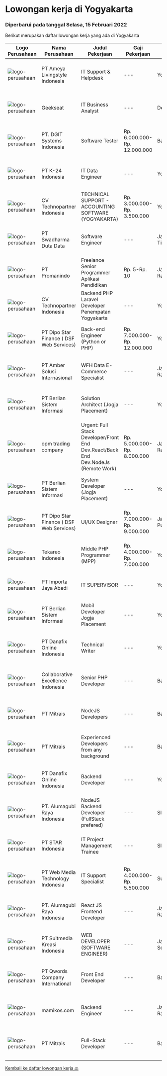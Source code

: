 
  # Lowongan kerja di Yogyakarta

  ### Diperbarui pada tanggal Selasa, 15 Februari 2022

  Berikut merupakan daftar lowongan kerja yang ada di Yogyakarta

  |Logo Perusahaan | Nama Perusahaan | Judul Pekerjaan | Gaji Pekerjaan | Lokasi | Deskripsi | Tanggal diunggah | Pranala |
  | -------------- | --------------- | --------------- | --------- | --------- | -------------- | ------- | ----------- |
  |![logo-perusahaan](https://image-service-cdn.seek.com.au/bf56eb5b53465989e6437aa790620d0dbc859db9/ee4dce1061f3f616224767ad58cb2fc751b8d2dc)|PT Ameya Livingstyle Indonesia|IT Support & Helpdesk|---|Yogyakarta|Requirements : Diploma Degree from relevant majors Fresh graduate are welcome to apply Hardware knowledge: Desktop PC, Laptop, Printer Basic knowledge...|Senin, 14 Februari 2022|https://www.jobstreet.co.id/id/job/it-support-helpdesk-3789710?token=0~58d2f942-a3ea-4af7-aeeb-6c72e82c76e7&sectionRank=1&jobId=jobstreet-id-job-3789710|
|![logo-perusahaan](https://image-service-cdn.seek.com.au/a94166d692fda70a364e9d5191d7ced8a65f1597/ee4dce1061f3f616224767ad58cb2fc751b8d2dc)|Geekseat|IT Business Analyst|---|Denpasar|We are currently looking for an exceptional and experienced Business Analyst to join our awesome team!The Role:IT Technical Business Analyst A...|Senin, 14 Februari 2022|https://www.jobstreet.co.id/id/job/it-business-analyst-3790093?token=0~58d2f942-a3ea-4af7-aeeb-6c72e82c76e7&sectionRank=2&jobId=jobstreet-id-job-3790093|
|![logo-perusahaan](https://image-service-cdn.seek.com.au/86a88c2f6d7d45552583132278caf70ef23e7608/ee4dce1061f3f616224767ad58cb2fc751b8d2dc)|PT. DGIT Systems Indonesia|Software Tester|Rp. 6.000.000-Rp. 12.000.000|Bali|We believe work should be a fun development journey but the challenging one! Our great teams will support you to achieve that and delivering great...|Selasa, 15 Februari 2022|https://www.jobstreet.co.id/id/job/software-tester-3790570?token=0~58d2f942-a3ea-4af7-aeeb-6c72e82c76e7&sectionRank=3&jobId=jobstreet-id-job-3790570|
|![logo-perusahaan](https://image-service-cdn.seek.com.au/73afeadf1749c79edcf1d1b4f6ba6dbb1684b721/ee4dce1061f3f616224767ad58cb2fc751b8d2dc)|PT K-24 Indonesia|IT Data Engineer|---|Yogyakarta|&gt; Manage ETL data pipeline from store to database&gt; Maintenance data lake insfrastructure&gt; Ensure data quality form data pipeline&gt; Research...|Selasa, 15 Februari 2022|https://www.jobstreet.co.id/id/job/it-data-engineer-3790676?token=0~58d2f942-a3ea-4af7-aeeb-6c72e82c76e7&sectionRank=4&jobId=jobstreet-id-job-3790676|
|![logo-perusahaan](https://image-service-cdn.seek.com.au/58a9f0f7c563607255b18c1090a985c42d17b7c8/ee4dce1061f3f616224767ad58cb2fc751b8d2dc)|CV Technopartner Indonesia|TECHNICAL SUPPORT - ACCOUNTING SOFTWARE (YOGYAKARTA)|Rp. 3.000.000-Rp. 3.500.000|Yogyakarta|1. Melakukan instalasi dan pengaturan Software pada pelanggan, termasuk namun tidak terbatas pada instalasi dan pengaturan baru, pembaharuan system,...|Senin, 14 Februari 2022|https://www.jobstreet.co.id/id/job/technical-support-accounting-software-yogyakarta-3789583?token=0~58d2f942-a3ea-4af7-aeeb-6c72e82c76e7&sectionRank=5&jobId=jobstreet-id-job-3789583|
|![logo-perusahaan](https://image-service-cdn.seek.com.au/c9726dd48637f2122e69fa4f05bdeddb6166e3b5/ee4dce1061f3f616224767ad58cb2fc751b8d2dc)|PT Swadharma Duta Data|Software Engineer|---|Jakarta Timur|Back End Developer Memahami konsep pengembangan aplikasi Memahami konsep Microservices Architeccture Memiliki skill Java Spring Boot, Net Core, Go,...|Senin, 14 Februari 2022|https://www.jobstreet.co.id/id/job/software-engineer-3789258?token=0~58d2f942-a3ea-4af7-aeeb-6c72e82c76e7&sectionRank=6&jobId=jobstreet-id-job-3789258|
|![logo-perusahaan](https://image-service-cdn.seek.com.au/cf99d9727f2d062107f0874d2e5839a9ba94359f/ee4dce1061f3f616224767ad58cb2fc751b8d2dc)|PT Promanindo|Freelance Senior Programmer Aplikasi Pendidikan|Rp. 5-Rp. 10|Jakarta Raya|Deskripsi Pekerjaan:Sebuah perusahaan yang sedang mengembangkan aplikasi pendidikan untuk berbagai sekolah di Indonesia membutuhkan Freelance Backend/...|Senin, 14 Februari 2022|https://www.jobstreet.co.id/id/job/freelance-senior-programmer-aplikasi-pendidikan-3790549?token=0~58d2f942-a3ea-4af7-aeeb-6c72e82c76e7&sectionRank=7&jobId=jobstreet-id-job-3790549|
|![logo-perusahaan](https://image-service-cdn.seek.com.au/58a9f0f7c563607255b18c1090a985c42d17b7c8/ee4dce1061f3f616224767ad58cb2fc751b8d2dc)|CV Technopartner Indonesia|Backend PHP Laravel Developer Penempatan Yogyakarta|---|Yogyakarta|Job Description &amp; Requirements : Build Web Application (PHP, Laravel) Experienced in making or integrating API Experienced in using versioning...|Senin, 14 Februari 2022|https://www.jobstreet.co.id/id/job/backend-php-laravel-developer-penempatan-yogyakarta-3789579?token=0~58d2f942-a3ea-4af7-aeeb-6c72e82c76e7&sectionRank=8&jobId=jobstreet-id-job-3789579|
|![logo-perusahaan](https://us.123rf.com/450wm/pavelstasevich/pavelstasevich1811/pavelstasevich181101027/112815900-stock-vector-no-image-available-icon-flat-vector.jpg?ver=6)|PT Dipo Star Finance ( DSF Web Services)|Back-end Engineer (Python or PHP)|Rp. 7.000.000-Rp. 12.000.000|Yogyakarta|Job Description: Collaborate with cross-functional teams on software development planning and execution Perform software design, development, and...|Senin, 14 Februari 2022|https://www.jobstreet.co.id/id/job/back-end-engineer-python-or-php-3789492?token=0~58d2f942-a3ea-4af7-aeeb-6c72e82c76e7&sectionRank=9&jobId=jobstreet-id-job-3789492|
|![logo-perusahaan](https://us.123rf.com/450wm/pavelstasevich/pavelstasevich1811/pavelstasevich181101027/112815900-stock-vector-no-image-available-icon-flat-vector.jpg?ver=6)|PT Amber Solusi Internasional|WFH Data E-Commerce Specialist|---|Jakarta Raya|If you are interested to apply, please fill in this form: https://forms.gle/8jHjghLSe7pJSzS76We are running a fast track selection process, if you get...|Senin, 14 Februari 2022|https://www.jobstreet.co.id/id/job/wfh-data-e-commerce-specialist-3789143?token=0~58d2f942-a3ea-4af7-aeeb-6c72e82c76e7&sectionRank=10&jobId=jobstreet-id-job-3789143|
|![logo-perusahaan](https://image-service-cdn.seek.com.au/ccc0df9110fd5f01c647c290b339361a3aae7efb/ee4dce1061f3f616224767ad58cb2fc751b8d2dc)|PT Berlian Sistem Informasi|Solution Architect (Jogja Placement)|---|Yogyakarta|ROLE &amp; RESPONSIBILITY: Design, build, and maintain high-performance and scalable the system architecture and transformation pipelines using modern...|Senin, 14 Februari 2022|https://www.jobstreet.co.id/id/job/solution-architect-jogja-placement-3774435?token=0~58d2f942-a3ea-4af7-aeeb-6c72e82c76e7&sectionRank=11&jobId=jobstreet-id-job-3774435|
|![logo-perusahaan](https://image-service-cdn.seek.com.au/892210d1bc1184a2e16e260294a01a90fbb03876/ee4dce1061f3f616224767ad58cb2fc751b8d2dc)|opm trading company|Urgent: Full Stack Developer/Front End Dev.React/Back End Dev.NodeJs (Remote Work)|Rp. 5.000.000-Rp. 8.000.000|Jakarta Raya|Urgently NeededSilahkan memilih pekerjaan yang akan dilamar dengan menyertakan portofolio dan menyertakan e-mailFRONT END DEVELOPER React (Remote...|Senin, 14 Februari 2022|https://www.jobstreet.co.id/id/job/urgent%3A-full-stack-developer-front-end-dev-react-back-end-dev-nodejs-remote-work-3780728?token=0~58d2f942-a3ea-4af7-aeeb-6c72e82c76e7&sectionRank=12&jobId=jobstreet-id-job-3780728|
|![logo-perusahaan](https://image-service-cdn.seek.com.au/ccc0df9110fd5f01c647c290b339361a3aae7efb/ee4dce1061f3f616224767ad58cb2fc751b8d2dc)|PT Berlian Sistem Informasi|System Developer (Jogja Placement)|---|Yogyakarta|MINIMUM QUALIFICATION At least 2 years experiences in software development using Microsoft Technology (.Net, C#, VB6, Ms SQL, etc) Candidate must...|Senin, 14 Februari 2022|https://www.jobstreet.co.id/id/job/system-developer-jogja-placement-3774426?token=0~58d2f942-a3ea-4af7-aeeb-6c72e82c76e7&sectionRank=13&jobId=jobstreet-id-job-3774426|
|![logo-perusahaan](https://us.123rf.com/450wm/pavelstasevich/pavelstasevich1811/pavelstasevich181101027/112815900-stock-vector-no-image-available-icon-flat-vector.jpg?ver=6)|PT Dipo Star Finance ( DSF Web Services)|UI/UX Designer|Rp. 7.000.000-Rp. 9.000.000|Jakarta Pusat|1. Take the initiative of UI/UX including support team member2. Lead a continuous improvment for better usability and user experience of product3....|Selasa, 15 Februari 2022|https://www.jobstreet.co.id/id/job/ui-ux-designer-3790584?token=0~58d2f942-a3ea-4af7-aeeb-6c72e82c76e7&sectionRank=14&jobId=jobstreet-id-job-3790584|
|![logo-perusahaan](https://image-service-cdn.seek.com.au/35671fb539bc12cd3e94bf9b1c094aa88fb61364/ee4dce1061f3f616224767ad58cb2fc751b8d2dc)|Tekareo Indonesia|Middle PHP Programmer (MPP)|Rp. 4.000.000-Rp. 7.000.000|Yogyakarta|Requirements: Candidate must possess at least a Diploma, Bachelor's Degree, Art/ Design/ Creative Multimedia, Computer Science/Information Technology,...|Sabtu, 12 Februari 2022|https://www.jobstreet.co.id/id/job/middle-php-programmer-mpp-3772851?token=0~58d2f942-a3ea-4af7-aeeb-6c72e82c76e7&sectionRank=15&jobId=jobstreet-id-job-3772851|
|![logo-perusahaan](https://image-service-cdn.seek.com.au/cd40cd7d97052507a8ec3890747892cc72020ed8/ee4dce1061f3f616224767ad58cb2fc751b8d2dc)|PT Importa Jaya Abadi|IT SUPERVISOR|---|Yogyakarta|KUALIFIKASI Minimal S1 Tehnik Komputer/Informatika Usia 28 – 35 tahun Minimal 4 Tahun dibidang IT Menguasai konsep database (SQL Server, DB2,...|Rabu, 09 Februari 2022|https://www.jobstreet.co.id/id/job/it-supervisor-3775497?token=0~58d2f942-a3ea-4af7-aeeb-6c72e82c76e7&sectionRank=16&jobId=jobstreet-id-job-3775497|
|![logo-perusahaan](https://image-service-cdn.seek.com.au/ccc0df9110fd5f01c647c290b339361a3aae7efb/ee4dce1061f3f616224767ad58cb2fc751b8d2dc)|PT Berlian Sistem Informasi|Mobil Developer Jogja Placement|---|Yogyakarta|Requirements : Bachelor of Computer Science / Information System or significant equivalent experience. Minimum 1-2 year experience building mobile...|Senin, 14 Februari 2022|https://www.jobstreet.co.id/id/job/mobil-developer-jogja-placement-3774428?token=0~58d2f942-a3ea-4af7-aeeb-6c72e82c76e7&sectionRank=17&jobId=jobstreet-id-job-3774428|
|![logo-perusahaan](https://image-service-cdn.seek.com.au/a306aa4b262071df57a1eaec9adc441832274ebb/ee4dce1061f3f616224767ad58cb2fc751b8d2dc)|PT Danafix Online Indonesia|Technical Writer|---|Yogyakarta|Job Requirements1) SMK/ Diploma in Information Technology2) Have knowledge &amp; Experience in an Agile environment especially Scrum Framework3) Know...|Sabtu, 12 Februari 2022|https://www.jobstreet.co.id/id/job/technical-writer-3778843?token=0~58d2f942-a3ea-4af7-aeeb-6c72e82c76e7&sectionRank=18&jobId=jobstreet-id-job-3778843|
|![logo-perusahaan](https://image-service-cdn.seek.com.au/7145b1ba6bc0dbd678e2bf86d776dd2b1b9b81f6/ee4dce1061f3f616224767ad58cb2fc751b8d2dc)|Collaborative Excellence Indonesia|Senior PHP Developer|---|Bali|Responsibilities: Work with Business/Product Owners/product development team/Project Manager to design, develop, maintain and enhance web-based &amp;...|Minggu, 13 Februari 2022|https://www.jobstreet.co.id/id/job/senior-php-developer-3773968?token=0~58d2f942-a3ea-4af7-aeeb-6c72e82c76e7&sectionRank=19&jobId=jobstreet-id-job-3773968|
|![logo-perusahaan](https://image-service-cdn.seek.com.au/969b0c47f133a1e0155056a5d964c63953dd6304/ee4dce1061f3f616224767ad58cb2fc751b8d2dc)|PT Mitrais|NodeJS Developers|---|Bali|Build your Career with Mitrais!We're urgently looking for a great Node.js Developer responsible for managing the interchange of data between the...|Senin, 14 Februari 2022|https://www.jobstreet.co.id/id/job/nodejs-developers-3789917?token=0~58d2f942-a3ea-4af7-aeeb-6c72e82c76e7&sectionRank=20&jobId=jobstreet-id-job-3789917|
|![logo-perusahaan](https://image-service-cdn.seek.com.au/969b0c47f133a1e0155056a5d964c63953dd6304/ee4dce1061f3f616224767ad58cb2fc751b8d2dc)|PT Mitrais|Experienced Developers from any background|---|Bali|Build your Career with Mitrais ! We're looking for experienced Software Engineers from any background to be part of our team. What will you be doing? ...|Senin, 14 Februari 2022|https://www.jobstreet.co.id/id/job/experienced-developers-from-any-background-3789215?token=0~58d2f942-a3ea-4af7-aeeb-6c72e82c76e7&sectionRank=21&jobId=jobstreet-id-job-3789215|
|![logo-perusahaan](https://image-service-cdn.seek.com.au/a306aa4b262071df57a1eaec9adc441832274ebb/ee4dce1061f3f616224767ad58cb2fc751b8d2dc)|PT Danafix Online Indonesia|Backend Developer|---|Yogyakarta|Job Requirements: Understand Architecture Microservices Good knowledge in Java programming language is a must Good knowledge Spring boot framework...|Sabtu, 12 Februari 2022|https://www.jobstreet.co.id/id/job/backend-developer-3778840?token=0~58d2f942-a3ea-4af7-aeeb-6c72e82c76e7&sectionRank=22&jobId=jobstreet-id-job-3778840|
|![logo-perusahaan](https://image-service-cdn.seek.com.au/9328c57511f92a9f992df30ec9addcc1f6a62e42/ee4dce1061f3f616224767ad58cb2fc751b8d2dc)|PT. Alumagubi Raya Indonesia|NodeJS Backend Developer (FullStack prefered)|---|Sleman|Job Descriptions: Develop coding standards, methodology, and repeatable processes. Provide technical leadership at a project level, mentor, and teach...|Minggu, 13 Februari 2022|https://www.jobstreet.co.id/id/job/nodejs-backend-developer-fullstack-prefered-3779311?token=0~58d2f942-a3ea-4af7-aeeb-6c72e82c76e7&sectionRank=23&jobId=jobstreet-id-job-3779311|
|![logo-perusahaan](https://image-service-cdn.seek.com.au/d1ca07dca5d15717a9cf25e2384ec10d50f8fd48/ee4dce1061f3f616224767ad58cb2fc751b8d2dc)|PT STAR Indonesia|IT Project  Management Trainee|---|Sleman|PT STAR Software Indonesia is looking for professional talent to support our sister company, PT Kode Evolusi Bangsa (KODEGIRI).We are currently...|Jumat, 11 Februari 2022|https://www.jobstreet.co.id/id/job/it-project-management-trainee-3777029?token=0~58d2f942-a3ea-4af7-aeeb-6c72e82c76e7&sectionRank=24&jobId=jobstreet-id-job-3777029|
|![logo-perusahaan](https://image-service-cdn.seek.com.au/fe6569d61098f35222743f282f496686f78aefd7/ee4dce1061f3f616224767ad58cb2fc751b8d2dc)|PT Web Media Technology Indonesia|IT Support Specialist|Rp. 4.000.000-Rp. 5.500.000|Surakarta|IT Support is responsible for the installation and maintenance of IT hardware and software and makes sure it's usable for all employees in the office....|Senin, 07 Februari 2022|https://www.jobstreet.co.id/id/job/it-support-specialist-3781589?token=0~58d2f942-a3ea-4af7-aeeb-6c72e82c76e7&sectionRank=25&jobId=jobstreet-id-job-3781589|
|![logo-perusahaan](https://image-service-cdn.seek.com.au/9328c57511f92a9f992df30ec9addcc1f6a62e42/ee4dce1061f3f616224767ad58cb2fc751b8d2dc)|PT. Alumagubi Raya Indonesia|React JS Frontend Developer|---|Jakarta Raya|Requirements :• 3 years of commercial software development experience• Proficiency in Javascript and modern Web browser APIs• Proficiency with React...|Minggu, 13 Februari 2022|https://www.jobstreet.co.id/id/job/react-js-frontend-developer-3779300?token=0~58d2f942-a3ea-4af7-aeeb-6c72e82c76e7&sectionRank=26&jobId=jobstreet-id-job-3779300|
|![logo-perusahaan](https://image-service-cdn.seek.com.au/a5c9031380eb08bdce605f2fa1a6e5e724a6def0/ee4dce1061f3f616224767ad58cb2fc751b8d2dc)|PT Suitmedia Kreasi Indonesia|WEB DEVELOPER (SOFTWARE ENGINEER)|---|Jakarta Selatan|Role: You will develop and deliver high-quality web and mobile apps Responsibilities: Develop backend system of web and mobile applications. Deliver...|Kamis, 10 Februari 2022|https://www.jobstreet.co.id/id/job/web-developer-software-engineer-3786667?token=0~58d2f942-a3ea-4af7-aeeb-6c72e82c76e7&sectionRank=27&jobId=jobstreet-id-job-3786667|
|![logo-perusahaan](https://image-service-cdn.seek.com.au/aea0d289c424aa6d3a94988c859ad854e0b0d758/ee4dce1061f3f616224767ad58cb2fc751b8d2dc)|PT Qwords Company International|Front End Developer|---|Bandung|Job Description Participate in the entire application life cycle, focusing on coding and debugging Write clean code to develop responsive web design...|Jumat, 11 Februari 2022|https://www.jobstreet.co.id/id/job/front-end-developer-3787628?token=0~58d2f942-a3ea-4af7-aeeb-6c72e82c76e7&sectionRank=28&jobId=jobstreet-id-job-3787628|
|![logo-perusahaan](https://image-service-cdn.seek.com.au/be4b4791479c788119a62090f2613a819ee14b12/ee4dce1061f3f616224767ad58cb2fc751b8d2dc)|mamikos.com|Backend Engineer|---|Jakarta Raya|Responsibilities: Coordinate with cross-functional teams (Mobile, DevOps, UX, QA etc.) on planning and execution Communicate, collaborate and work...|Sabtu, 12 Februari 2022|https://www.jobstreet.co.id/id/job/backend-engineer-3772765?token=0~58d2f942-a3ea-4af7-aeeb-6c72e82c76e7&sectionRank=29&jobId=jobstreet-id-job-3772765|
|![logo-perusahaan](https://image-service-cdn.seek.com.au/969b0c47f133a1e0155056a5d964c63953dd6304/ee4dce1061f3f616224767ad58cb2fc751b8d2dc)|PT Mitrais|Full-Stack Developer|---|Bali|Build your Career with Mitrais!  We're looking for experienced Full-Stack Developers to be part of our team. What will you be doing? Coding high...|Senin, 14 Februari 2022|https://www.jobstreet.co.id/id/job/full-stack-developer-3789290?token=0~58d2f942-a3ea-4af7-aeeb-6c72e82c76e7&sectionRank=30&jobId=jobstreet-id-job-3789290|


  [Kembali ke daftar lowongan kerja 🔙](../README.md#daftar-lowongan-kerja)
  